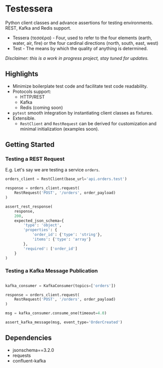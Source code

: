 # Testessera

Python client classes and advance assertions for testing environments. REST, Kafka and Redis support.

- Tessera (τεσσέρα) - Four, used to refer to the four elements (earth, water, air, fire) or the four cardinal directions (north, south, east, west)
- Test - The means by which the quality of anything is determined.

*Disclaimer: this is a work in progress project, stay tuned for updates.*


## Highlights

- Minimize boilerplate test code and facilitate test code readability.
- Protocols support:
  - HTTP/REST
  - Kafka
  - Redis (coming soon)
- `pytest` smooth integration by instantiating client classes as fixtures.
- Extensible.
  - `RestClient` and `RestRequest` can be derived for customization and minimal initialization (examples soon).


## Getting Started

### Testing a REST Request

E.g. Let's say we are testing a service `orders`.

```python
orders_client = RestClient(base_url='api.orders.test')

response = orders_client.request(
	RestRequest('POST', '/orders', order_payload)
)

assert_rest_response(
	response,
	200,
	expected_json_schema={
		'type': 'object',
		'properties': {
			'order_id': {'type': 'string'},
			'items': {'type': 'array'}
		},
		'required': ['order_id']
	}
)
```

### Testing a Kafka Message Publication

```python

kafka_consumer = KafkaConsumer(topics=['orders'])

response = orders_client.request(
	RestRequest('POST', '/orders', order_payload)
)

msg = kafka_consumer.consume_one(timeout=4.0)

assert_kafka_message(msg, event_type='OrderCreated')

```

## Dependencies

- jsonschema==3.2.0
- requests
- confluent-kafka

<!-- jsonschema==3.2.0
requests==2.31.0
confluent-kafka==2.0.2
redis==4.6.0 -->
